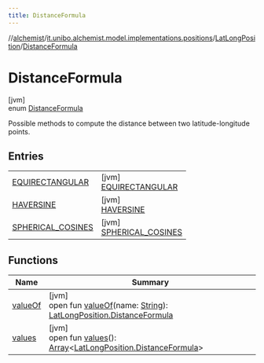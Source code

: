 ```yaml
---
title: DistanceFormula
---
```

//[alchemist](../../../../index.html)/[it.unibo.alchemist.model.implementations.positions](../../index.html)/[LatLongPosition](../index.html)/[DistanceFormula](index.html)



# DistanceFormula



[jvm]\
enum [DistanceFormula](index.html)

Possible methods to compute the distance between two latitude-longitude points.



## Entries


| | |
|---|---|
| [EQUIRECTANGULAR](-e-q-u-i-r-e-c-t-a-n-g-u-l-a-r/index.html) | [jvm]<br>[EQUIRECTANGULAR](-e-q-u-i-r-e-c-t-a-n-g-u-l-a-r/index.html) |
| [HAVERSINE](-h-a-v-e-r-s-i-n-e/index.html) | [jvm]<br>[HAVERSINE](-h-a-v-e-r-s-i-n-e/index.html) |
| [SPHERICAL_COSINES](-s-p-h-e-r-i-c-a-l_-c-o-s-i-n-e-s/index.html) | [jvm]<br>[SPHERICAL_COSINES](-s-p-h-e-r-i-c-a-l_-c-o-s-i-n-e-s/index.html) |


## Functions


| Name | Summary |
|---|---|
| [valueOf](value-of.html) | [jvm]<br>open fun [valueOf](value-of.html)(name: [String](https://docs.oracle.com/javase/8/docs/api/java/lang/String.html)): [LatLongPosition.DistanceFormula](index.html) |
| [values](values.html) | [jvm]<br>open fun [values](values.html)(): [Array](https://kotlinlang.org/api/latest/jvm/stdlib/kotlin/-array/index.html)<[LatLongPosition.DistanceFormula](index.html)> |

